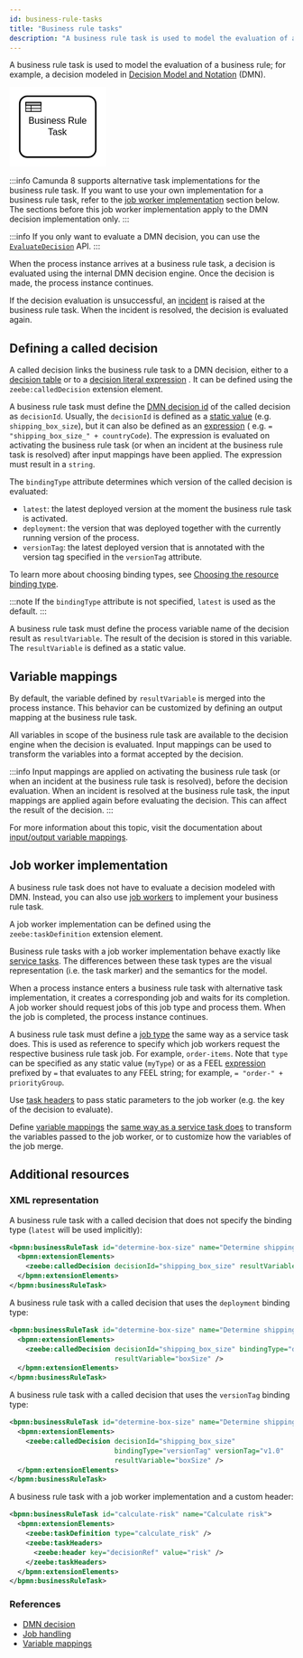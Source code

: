 ```yaml
---
id: business-rule-tasks
title: "Business rule tasks"
description: "A business rule task is used to model the evaluation of a business rule."
---
```


A business rule task is used to model the evaluation of a business rule; for example, a decision
modeled in [Decision Model and Notation](https://www.omg.org/dmn/) (DMN).

![task](assets/business-rule-task.png)

:::info
Camunda 8 supports alternative task implementations for the business rule task. If you want
to use your own implementation for a business rule task, refer to the [job worker
implementation](#job-worker-implementation) section below. The sections before this job worker implementation apply to the DMN
decision implementation only.
:::

:::info
If you only want to evaluate a DMN decision, you can use the
[`EvaluateDecision`](/apis-tools/zeebe-api/gateway-service.md#evaluatedecision-rpc) API.
:::

When the process instance arrives at a business rule task, a decision is evaluated using the
internal DMN decision engine. Once the decision is made, the process instance continues.

If the decision evaluation is unsuccessful, an [incident](/components/concepts/incidents.md) is
raised at the business rule task. When the incident is resolved, the decision is evaluated again.

## Defining a called decision

A called decision links the business rule task to a DMN decision, either to
a [decision table](/components/modeler/dmn/decision-table.md) or to
a [decision literal expression](/components/modeler/dmn/decision-literal-expression.md)
. It can be defined using the
`zeebe:calledDecision` extension element.

A business rule task must define the [DMN decision id](/components/modeler/dmn/decision-table.md#decision-id) of the
called decision as `decisionId`. Usually, the `decisionId` is defined as a [static value](/components/concepts/expressions.md#expressions-vs-static-values) (e.g. `shipping_box_size`), but
it can also be defined as an [expression](/components/concepts/expressions.md) (
e.g. `= "shipping_box_size_" + countryCode`). The expression is evaluated on activating the business rule task (or when
an incident at the business rule task is resolved) after input mappings have been applied. The expression must result in
a `string`.

The `bindingType` attribute determines which version of the called decision is evaluated:

- `latest`: the latest deployed version at the moment the business rule task is activated.
- `deployment`: the version that was deployed together with the currently running version of the process.
- `versionTag`: the latest deployed version that is annotated with the version tag specified in the `versionTag` attribute.

To learn more about choosing binding types, see [Choosing the resource binding type](/docs/components/best-practices/modeling/choosing-the-resource-binding-type.md).

:::note
If the `bindingType` attribute is not specified, `latest` is used as the default.
:::

A business rule task must define the process variable name of the decision result as
`resultVariable`. The result of the decision is stored in this variable. The `resultVariable`
is defined as a static value.

## Variable mappings

By default, the variable defined by `resultVariable` is merged into the process instance. This
behavior can be customized by defining an output mapping at the business rule task.

All variables in scope of the business rule task are available to the decision engine when the
decision is evaluated. Input mappings can be used to transform the variables into a format accepted
by the decision.

:::info
Input mappings are applied on activating the business rule task (or when an incident at the business
rule task is resolved), before the decision evaluation. When an incident is resolved at the business
rule task, the input mappings are applied again before evaluating the decision. This can affect
the result of the decision.
:::

For more information about this topic, visit the documentation about [input/output variable
mappings](/components/concepts/variables.md#inputoutput-variable-mappings).

## Job worker implementation

A business rule task does not have to evaluate a decision modeled with DMN. Instead, you can also
use [job workers](/components/concepts/job-workers.md) to implement your business rule task.

A job worker implementation can be defined using the `zeebe:taskDefinition` extension element.

Business rule tasks with a job worker implementation behave exactly like [service tasks](/components/modeler/bpmn/service-tasks/service-tasks.md). The differences between these task
types are the visual representation (i.e. the task marker) and the semantics for the model.

When a process instance enters a business rule task with alternative task implementation, it creates
a corresponding job and waits for its completion. A job worker should request jobs of this job type
and process them. When the job is completed, the process instance continues.

A business rule task must define a [job type](/components/modeler/bpmn/service-tasks/service-tasks.md#task-definition) the same way as a service task does. This is used as reference to specify which job workers request the respective business rule task job. For example, `order-items`. Note that `type` can be specified as any static value (`myType`) or as a FEEL [expression](../../../concepts/expressions.md) prefixed by `=` that evaluates to any FEEL string; for example, `= "order-" + priorityGroup`.

Use [task headers](/components/modeler/bpmn/service-tasks/service-tasks.md#task-headers) to pass static parameters to the job
worker (e.g. the key of the decision to evaluate).

Define [variable mappings](/components/concepts/variables.md#inputoutput-variable-mappings)
the [same way as a service task does](/components/modeler/bpmn/service-tasks/service-tasks.md#variable-mappings)
to transform the variables passed to the job worker, or to customize how the variables of the job merge.

## Additional resources

### XML representation

A business rule task with a called decision that does not specify the binding type (`latest` will be used implicitly):

```xml
<bpmn:businessRuleTask id="determine-box-size" name="Determine shipping box size">
  <bpmn:extensionElements>
    <zeebe:calledDecision decisionId="shipping_box_size" resultVariable="boxSize" />
  </bpmn:extensionElements>
</bpmn:businessRuleTask>
```

A business rule task with a called decision that uses the `deployment` binding type:

```xml
<bpmn:businessRuleTask id="determine-box-size" name="Determine shipping box size">
  <bpmn:extensionElements>
    <zeebe:calledDecision decisionId="shipping_box_size" bindingType="deployment"
                          resultVariable="boxSize" />
  </bpmn:extensionElements>
</bpmn:businessRuleTask>
```

A business rule task with a called decision that uses the `versionTag` binding type:

```xml
<bpmn:businessRuleTask id="determine-box-size" name="Determine shipping box size">
  <bpmn:extensionElements>
    <zeebe:calledDecision decisionId="shipping_box_size"
                          bindingType="versionTag" versionTag="v1.0"
                          resultVariable="boxSize" />
  </bpmn:extensionElements>
</bpmn:businessRuleTask>
```

A business rule task with a job worker implementation and a custom header:

```xml
<bpmn:businessRuleTask id="calculate-risk" name="Calculate risk">
  <bpmn:extensionElements>
    <zeebe:taskDefinition type="calculate_risk" />
    <zeebe:taskHeaders>
      <zeebe:header key="decisionRef" value="risk" />
    </zeebe:taskHeaders>
  </bpmn:extensionElements>
</bpmn:businessRuleTask>
```

### References

- [DMN decision](/components/modeler/dmn/dmn.md)
- [Job handling](/components/concepts/job-workers.md)
- [Variable mappings](/components/concepts/variables.md#inputoutput-variable-mappings)
